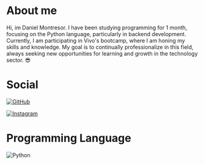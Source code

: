 # About me

Hi, im Daniel Montresor. I have been studying programming for 1 month, focusing on the Python language, particularly in backend development. Currently, I am participating in Vivo's bootcamp, where I am honing my skills and knowledge. My goal is to continually professionalize in this field, always seeking new opportunities for learning and growth in the technology sector. 😎

# Social

[![GitHub](https://img.shields.io/badge/GitHub-100000?style=for-the-badge&logo=github&logoColor=white)](https://github.com/imDanHan)

[![Instagram](https://img.shields.io/badge/-Instagram-%23E4405F?style=for-the-badge&logo=instagram&logoColor=white)](https://www.instagram.com/dan.montresor/)

# Programming Language

![Python](https://img.shields.io/badge/python-3670A0?style=for-the-badge&logo=python&logoColor=ffdd54)
